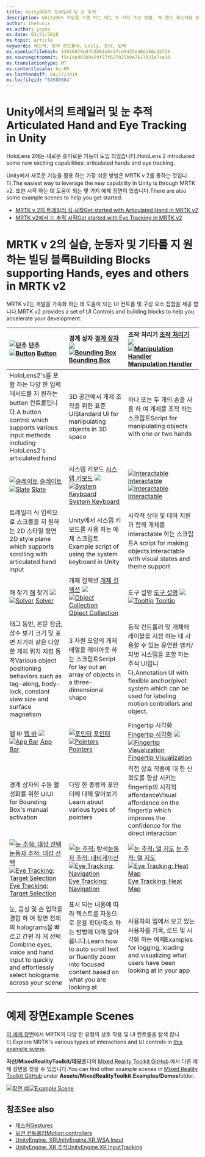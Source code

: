 ```yaml
---
title: Unity에서의 트레일러 및 눈 추적
description: Unity에서 작업을 수행 하는 데는 두 가지 주요 방법, 즉 핸드 제스처와 동작 컨트롤러가 있습니다.
author: thetuvix
ms.author: yoyoz
ms.date: 03/21/2018
ms.topic: article
keywords: 제스처, 동작 컨트롤러, unity, 응시, 입력
ms.openlocfilehash: 13016879e47b3b61eb417ce9425e48ea56c1b726
ms.sourcegitcommit: f5c1dedb3b9e29f27f627025b9e7613931a7ce18
ms.translationtype: MT
ms.contentlocale: ko-KR
ms.lasthandoff: 04/27/2019
ms.locfileid: "64580884"
---
```

# <a name="articulated-hand-and-eye-tracking-in-unity"></a><span data-ttu-id="ea47d-104">Unity에서의 트레일러 및 눈 추적</span><span class="sxs-lookup"><span data-stu-id="ea47d-104">Articulated Hand and Eye Tracking in Unity</span></span>

<span data-ttu-id="ea47d-105">HoloLens 2에는 새로운 흥미로운 기능이 도입 되었습니다.</span><span class="sxs-lookup"><span data-stu-id="ea47d-105">HoloLens 2 introduced some new exciting capabilities: articulated hands and eye tracking.</span></span>

<span data-ttu-id="ea47d-106">Unity에서 새로운 기능을 활용 하는 가장 쉬운 방법은 MRTK v 2를 통하는 것입니다.</span><span class="sxs-lookup"><span data-stu-id="ea47d-106">The easiest way to leverage the new capability in Unity is through MRTK v2.</span></span> <span data-ttu-id="ea47d-107">또한 시작 하는 데 도움이 되는 몇 가지 예제 장면이 있습니다.</span><span class="sxs-lookup"><span data-stu-id="ea47d-107">There are also some example scenes to help you get started.</span></span> 

* [<span data-ttu-id="ea47d-108">MRTK v 2의 트레일러 식 시작</span><span class="sxs-lookup"><span data-stu-id="ea47d-108">Get started with Articulated Hand  in MRTK v2</span></span>](https://microsoft.github.io/MixedRealityToolkit-Unity/Documentation/InputSystem/HandTracking.html)
* [<span data-ttu-id="ea47d-109">MRTK v2에서 눈 추적 시작</span><span class="sxs-lookup"><span data-stu-id="ea47d-109">Get started with Eye Tracking in MRTK v2</span></span>](https://microsoft.github.io/MixedRealityToolkit-Unity/Documentation/EyeTracking/EyeTracking_Main.html)


# <a name="building-blocks-supporting-hands-eyes-and-others-in-mrtk-v2"></a><span data-ttu-id="ea47d-110">MRTK v 2의 실습, 눈동자 및 기타를 지 원하는 빌딩 블록</span><span class="sxs-lookup"><span data-stu-id="ea47d-110">Building Blocks supporting Hands, eyes and others in MRTK v2</span></span>

<span data-ttu-id="ea47d-111">MRTK v2는 개발을 가속화 하는 데 도움이 되는 UI 컨트롤 및 구성 요소 집합을 제공 합니다.</span><span class="sxs-lookup"><span data-stu-id="ea47d-111">MRTK v2 provides a set of UI Controls and building blocks to help you accelerate your development.</span></span> 

|  <span data-ttu-id="ea47d-112">[![단추](images/MRTK_Button_Main.png)](https://microsoft.github.io/MixedRealityToolkit-Unity/Documentation/README_Button.html) [단추](https://microsoft.github.io/MixedRealityToolkit-Unity/Documentation/README_Button.html)</span><span class="sxs-lookup"><span data-stu-id="ea47d-112">[![Button](images/MRTK_Button_Main.png)](https://microsoft.github.io/MixedRealityToolkit-Unity/Documentation/README_Button.html) [Button](https://microsoft.github.io/MixedRealityToolkit-Unity/Documentation/README_Button.html)</span></span> | <span data-ttu-id="ea47d-113">경계 상자 [경계 상자](https://microsoft.github.io/MixedRealityToolkit-Unity/Documentation/README_BoundingBox.html) [ ![](images/MRTK_BoundingBox_Main.png)](https://microsoft.github.io/MixedRealityToolkit-Unity/Documentation/README_BoundingBox.html)</span><span class="sxs-lookup"><span data-stu-id="ea47d-113">[![Bounding Box](images/MRTK_BoundingBox_Main.png)](https://microsoft.github.io/MixedRealityToolkit-Unity/Documentation/README_BoundingBox.html) [Bounding Box](https://microsoft.github.io/MixedRealityToolkit-Unity/Documentation/README_BoundingBox.html)</span></span> | <span data-ttu-id="ea47d-114">조작 처리기 [조작 처리기](https://microsoft.github.io/MixedRealityToolkit-Unity/Documentation/README_ManipulationHandler.html) [ ![](images/MRTK_Manipulation_Main.png)](https://microsoft.github.io/MixedRealityToolkit-Unity/Documentation/README_ManipulationHandler.html)</span><span class="sxs-lookup"><span data-stu-id="ea47d-114">[![Manipulation Handler](images/MRTK_Manipulation_Main.png)](https://microsoft.github.io/MixedRealityToolkit-Unity/Documentation/README_ManipulationHandler.html) [Manipulation Handler](https://microsoft.github.io/MixedRealityToolkit-Unity/Documentation/README_ManipulationHandler.html)</span></span> |
|:--- | :--- | :--- |
| <span data-ttu-id="ea47d-115">HoloLens2's를 포함 하는 다양 한 입력 메서드를 지 원하는 button 컨트롤입니다.</span><span class="sxs-lookup"><span data-stu-id="ea47d-115">A button control which supports various input methods including HoloLens2's articulated hand</span></span> | <span data-ttu-id="ea47d-116">3D 공간에서 개체 조작을 위한 표준 UI</span><span class="sxs-lookup"><span data-stu-id="ea47d-116">Standard UI for manipulating objects in 3D space</span></span> | <span data-ttu-id="ea47d-117">하나 또는 두 개의 손을 사용 하 여 개체를 조작 하는 스크립트</span><span class="sxs-lookup"><span data-stu-id="ea47d-117">Script for manipulating objects with one or two hands</span></span> |
|  <span data-ttu-id="ea47d-118">[![슬레이트](images/MRTK_Slate_Main.png)](https://microsoft.github.io/MixedRealityToolkit-Unity/Documentation/README_Slate.html) [슬레이트](https://microsoft.github.io/MixedRealityToolkit-Unity/Documentation/README_Slate.html)</span><span class="sxs-lookup"><span data-stu-id="ea47d-118">[![Slate](images/MRTK_Slate_Main.png)](https://microsoft.github.io/MixedRealityToolkit-Unity/Documentation/README_Slate.html) [Slate](https://microsoft.github.io/MixedRealityToolkit-Unity/Documentation/README_Slate.html)</span></span> | <span data-ttu-id="ea47d-119">시스템 키보드 [시스템 키보드](https://microsoft.github.io/MixedRealityToolkit-Unity/Documentation/README_SystemKeyboard.html) [ ![](images/MRTK_SystemKeyboard_Main.png)](https://microsoft.github.io/MixedRealityToolkit-Unity/Documentation/README_SystemKeyboard.html)</span><span class="sxs-lookup"><span data-stu-id="ea47d-119">[![System Keyboard](images/MRTK_SystemKeyboard_Main.png)](https://microsoft.github.io/MixedRealityToolkit-Unity/Documentation/README_SystemKeyboard.html) [System Keyboard](https://microsoft.github.io/MixedRealityToolkit-Unity/Documentation/README_SystemKeyboard.html)</span></span> | <span data-ttu-id="ea47d-120">[![Interactable](images/InteractableExamples.png)](https://microsoft.github.io/MixedRealityToolkit-Unity/Documentation/README_Interactable.html) [Interactable](https://microsoft.github.io/MixedRealityToolkit-Unity/Documentation/README_Interactable.html)</span><span class="sxs-lookup"><span data-stu-id="ea47d-120">[![Interactable](images/InteractableExamples.png)](https://microsoft.github.io/MixedRealityToolkit-Unity/Documentation/README_Interactable.html) [Interactable](https://microsoft.github.io/MixedRealityToolkit-Unity/Documentation/README_Interactable.html)</span></span> |
| <span data-ttu-id="ea47d-121">트레일러 식 입력으로 스크롤을 지 원하는 2D 스타일 평면</span><span class="sxs-lookup"><span data-stu-id="ea47d-121">2D style plane which supports scrolling with articulated hand input</span></span> | <span data-ttu-id="ea47d-122">Unity에서 시스템 키보드를 사용 하는 예제 스크립트</span><span class="sxs-lookup"><span data-stu-id="ea47d-122">Example script of using the system keyboard in Unity</span></span>  | <span data-ttu-id="ea47d-123">시각적 상태 및 테마 지원과 함께 개체를 interactable 하는 스크립트</span><span class="sxs-lookup"><span data-stu-id="ea47d-123">A script for making objects interactable with visual states and theme support</span></span> |
|  <span data-ttu-id="ea47d-124">해 찾기 [해](https://microsoft.github.io/MixedRealityToolkit-Unity/Documentation/README_Solver.html) 찾기 [ ![](images/MRTK_Solver_Main.png)](https://microsoft.github.io/MixedRealityToolkit-Unity/Documentation/README_Solver.html)</span><span class="sxs-lookup"><span data-stu-id="ea47d-124">[![Solver](images/MRTK_Solver_Main.png)](https://microsoft.github.io/MixedRealityToolkit-Unity/Documentation/README_Solver.html) [Solver](https://microsoft.github.io/MixedRealityToolkit-Unity/Documentation/README_Solver.html)</span></span> | <span data-ttu-id="ea47d-125">개체 컬렉션 [개체 컬렉션](https://microsoft.github.io/MixedRealityToolkit-Unity/Documentation/README_ManipulationHandler.html) [ ![](images/MRTK_ObjectCollection_Main.png)](https://microsoft.github.io/MixedRealityToolkit-Unity/Documentation/README_ManipulationHandler.html)</span><span class="sxs-lookup"><span data-stu-id="ea47d-125">[![Object Collection](images/MRTK_ObjectCollection_Main.png)](https://microsoft.github.io/MixedRealityToolkit-Unity/Documentation/README_ManipulationHandler.html) [Object Collection](https://microsoft.github.io/MixedRealityToolkit-Unity/Documentation/README_ManipulationHandler.html)</span></span> | <span data-ttu-id="ea47d-126">도구 설명 [도구 설명](https://microsoft.github.io/MixedRealityToolkit-Unity/Documentation/README_Tooltip.html) [ ![](images/MRTK_Tooltip_Main.png)](https://microsoft.github.io/MixedRealityToolkit-Unity/Documentation/README_Tooltip.html)</span><span class="sxs-lookup"><span data-stu-id="ea47d-126">[![Tooltip](images/MRTK_Tooltip_Main.png)](https://microsoft.github.io/MixedRealityToolkit-Unity/Documentation/README_Tooltip.html) [Tooltip](https://microsoft.github.io/MixedRealityToolkit-Unity/Documentation/README_Tooltip.html)</span></span> |
| <span data-ttu-id="ea47d-127">태그 동반, 본문 잠금, 상수 보기 크기 및 표면 자기와 같은 다양 한 개체 위치 지정 동작</span><span class="sxs-lookup"><span data-stu-id="ea47d-127">Various object positioning behaviors such as tag-along, body-lock, constant view size and surface magnetism</span></span> | <span data-ttu-id="ea47d-128">3 차원 모양의 개체 배열을 레이아웃 하는 스크립트</span><span class="sxs-lookup"><span data-stu-id="ea47d-128">Script for lay out an array of objects in a three-dimensional shape</span></span> | <span data-ttu-id="ea47d-129">동작 컨트롤러 및 개체에 레이블을 지정 하는 데 사용할 수 있는 유연한 앵커/피벗 시스템을 포함 하는 주석 UI입니다.</span><span class="sxs-lookup"><span data-stu-id="ea47d-129">Annotation UI with flexible anchor/pivot system which can be used for labeling motion controllers and object.</span></span> |
|  <span data-ttu-id="ea47d-130">앱 바 [앱 바](https://microsoft.github.io/MixedRealityToolkit-Unity/Documentation/README_AppBar.html) [ ![](images/MRTK_AppBar_Main.png)](https://microsoft.github.io/MixedRealityToolkit-Unity/Documentation/README_AppBar.html)</span><span class="sxs-lookup"><span data-stu-id="ea47d-130">[![App Bar](images/MRTK_AppBar_Main.png)](https://microsoft.github.io/MixedRealityToolkit-Unity/Documentation/README_AppBar.html) [App Bar](https://microsoft.github.io/MixedRealityToolkit-Unity/Documentation/README_AppBar.html)</span></span> | <span data-ttu-id="ea47d-131">[![포인터](images/MRTK_Pointer_Main.png)](https://microsoft.github.io/MixedRealityToolkit-Unity/Documentation/README_Pointers.html) [포인터](https://microsoft.github.io/MixedRealityToolkit-Unity/Documentation/README_Pointers.html)</span><span class="sxs-lookup"><span data-stu-id="ea47d-131">[![Pointers](images/MRTK_Pointer_Main.png)](https://microsoft.github.io/MixedRealityToolkit-Unity/Documentation/README_Pointers.html) [Pointers](https://microsoft.github.io/MixedRealityToolkit-Unity/Documentation/README_Pointers.html)</span></span> | <span data-ttu-id="ea47d-132">Fingertip 시각화 [Fingertip 시각화](https://microsoft.github.io/MixedRealityToolkit-Unity/Documentation/README_FingertipVisualization.html) [ ![](images/MRTK_FingertipVisualization_Main.png)](https://microsoft.github.io/MixedRealityToolkit-Unity/Documentation/README_FingertipVisualization.html)</span><span class="sxs-lookup"><span data-stu-id="ea47d-132">[![Fingertip Visualization](images/MRTK_FingertipVisualization_Main.png)](https://microsoft.github.io/MixedRealityToolkit-Unity/Documentation/README_FingertipVisualization.html) [Fingertip Visualization](https://microsoft.github.io/MixedRealityToolkit-Unity/Documentation/README_FingertipVisualization.html)</span></span> |
| <span data-ttu-id="ea47d-133">경계 상자의 수동 활성화를 위한 UI</span><span class="sxs-lookup"><span data-stu-id="ea47d-133">UI for Bounding Box's manual activation</span></span> | <span data-ttu-id="ea47d-134">다양 한 종류의 포인터에 대해 알아보기</span><span class="sxs-lookup"><span data-stu-id="ea47d-134">Learn about various types of pointers</span></span> | <span data-ttu-id="ea47d-135">직접 상호 작용에 대 한 신뢰도를 향상 시키는 fingertip의 시각적 affordance</span><span class="sxs-lookup"><span data-stu-id="ea47d-135">Visual affordance on the fingertip which improves the confidence for the direct interaction</span></span> |
|  <span data-ttu-id="ea47d-136">[![눈 추적: 대상 선택](images/mrtk_et_targetselect.png)](https://microsoft.github.io/MixedRealityToolkit-Unity/Documentation/EyeTracking/EyeTracking_TargetSelection.html) [눈동자 추적: 대상 선택](https://microsoft.github.io/MixedRealityToolkit-Unity/Documentation/EyeTracking/EyeTracking_TargetSelection.html)</span><span class="sxs-lookup"><span data-stu-id="ea47d-136">[![Eye Tracking: Target Selection](images/mrtk_et_targetselect.png)](https://microsoft.github.io/MixedRealityToolkit-Unity/Documentation/EyeTracking/EyeTracking_TargetSelection.html) [Eye Tracking: Target Selection](https://microsoft.github.io/MixedRealityToolkit-Unity/Documentation/EyeTracking/EyeTracking_TargetSelection.html)</span></span> | <span data-ttu-id="ea47d-137">[![눈 추적: ](images/mrtk_et_navigation.png)](https://microsoft.github.io/MixedRealityToolkit-Unity/Documentation/EyeTracking/EyeTracking_Navigation.html) 탐색[눈동자 추적: 내비게이션](https://microsoft.github.io/MixedRealityToolkit-Unity/Documentation/EyeTracking/EyeTracking_Navigation.html)</span><span class="sxs-lookup"><span data-stu-id="ea47d-137">[![Eye Tracking: Navigation](images/mrtk_et_navigation.png)](https://microsoft.github.io/MixedRealityToolkit-Unity/Documentation/EyeTracking/EyeTracking_Navigation.html) [Eye Tracking: Navigation](https://microsoft.github.io/MixedRealityToolkit-Unity/Documentation/EyeTracking/EyeTracking_Navigation.html)</span></span> | <span data-ttu-id="ea47d-138">[![눈 추적: 열 지도](images/mrtk_et_heatmaps.png)](https://microsoft.github.io/MixedRealityToolkit-Unity/Documentation/EyeTracking/EyeTracking_Visualization.html) [눈 추적: 열 지도](https://microsoft.github.io/MixedRealityToolkit-Unity/Documentation/EyeTracking/EyeTracking_Visualization.html)</span><span class="sxs-lookup"><span data-stu-id="ea47d-138">[![Eye Tracking: Heat Map](images/mrtk_et_heatmaps.png)](https://microsoft.github.io/MixedRealityToolkit-Unity/Documentation/EyeTracking/EyeTracking_Visualization.html) [Eye Tracking: Heat Map](https://microsoft.github.io/MixedRealityToolkit-Unity/Documentation/EyeTracking/EyeTracking_Visualization.html)</span></span> |
| <span data-ttu-id="ea47d-139">눈, 음성 및 손 입력을 결합 하 여 장면 전체의 holograms을 빠르고 간편 하 게 선택</span><span class="sxs-lookup"><span data-stu-id="ea47d-139">Combine eyes, voice and hand input to quickly and effortlessly select holograms across your scene</span></span> | <span data-ttu-id="ea47d-140">표시 되는 내용에 따라 텍스트를 자동으로 운용 확대/축소 하는 방법에 대해 알아봅니다.</span><span class="sxs-lookup"><span data-stu-id="ea47d-140">Learn how to auto scroll text or fluently zoom into focused content based on what you are looking at</span></span>| <span data-ttu-id="ea47d-141">사용자의 앱에서 보고 있는 사용자를 기록, 로드 및 시각화 하는 예제</span><span class="sxs-lookup"><span data-stu-id="ea47d-141">Examples for logging, loading and visualizing what users have been looking at in your app</span></span> |

# <a name="example-scenes"></a><span data-ttu-id="ea47d-142">예제 장면</span><span class="sxs-lookup"><span data-stu-id="ea47d-142">Example Scenes</span></span>
<span data-ttu-id="ea47d-143">[이 예제 장면](https://microsoft.github.io/MixedRealityToolkit-Unity/Documentation/README_HandInteractionExamples.html)에서 MRTK의 다양 한 유형의 상호 작용 및 UI 컨트롤을 탐색 합니다.</span><span class="sxs-lookup"><span data-stu-id="ea47d-143">Explore MRTK's various types of interactions and UI controls in [this example scene](https://microsoft.github.io/MixedRealityToolkit-Unity/Documentation/README_HandInteractionExamples.html).</span></span>

<span data-ttu-id="ea47d-144">**자산/MixedRealityToolkit/데모**폴더의 [Mixed Reality Toolkit GitHub](https://github.com/Microsoft/MixedRealityToolkit-Unity) 에서 다른 예제 장면을 찾을 수 있습니다.</span><span class="sxs-lookup"><span data-stu-id="ea47d-144">You can find  other example scenes in [Mixed Reality Toolkit GitHub](https://github.com/Microsoft/MixedRealityToolkit-Unity) under **Assets/MixedRealityToolkit.Examples/Demos**folder.</span></span>

<span data-ttu-id="ea47d-145">[![장면 예](images/MRTK_Examples.png)](https://microsoft.github.io/MixedRealityToolkit-Unity/Documentation/README_HandInteractionExamples.html)</span><span class="sxs-lookup"><span data-stu-id="ea47d-145">[![Example Scene](images/MRTK_Examples.png)](https://microsoft.github.io/MixedRealityToolkit-Unity/Documentation/README_HandInteractionExamples.html)</span></span>

## <a name="see-also"></a><span data-ttu-id="ea47d-146">참조</span><span class="sxs-lookup"><span data-stu-id="ea47d-146">See also</span></span>

* [<span data-ttu-id="ea47d-147">제스처</span><span class="sxs-lookup"><span data-stu-id="ea47d-147">Gestures</span></span>](gestures.md)
* [<span data-ttu-id="ea47d-148">모션 컨트롤러</span><span class="sxs-lookup"><span data-stu-id="ea47d-148">Motion controllers</span></span>](motion-controllers.md)
* [<span data-ttu-id="ea47d-149">UnityEngine. XR</span><span class="sxs-lookup"><span data-stu-id="ea47d-149">UnityEngine.XR.WSA.Input</span></span>](https://docs.unity3d.com/ScriptReference/XR.WSA.Input.InteractionManager.html)
* [<span data-ttu-id="ea47d-150">UnityEngine. XR 추적</span><span class="sxs-lookup"><span data-stu-id="ea47d-150">UnityEngine.XR.InputTracking</span></span>](https://docs.unity3d.com/ScriptReference/XR.InputTracking.html)
